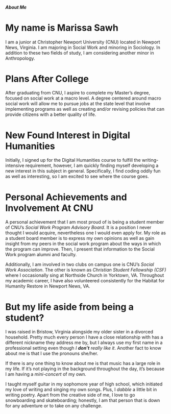 ##### **About Me**
# My name is Marissa Sawh

I am a junior at Christopher Newport University (CNU) located in Newport News, Virginia. I am majoring in Social Work and minoring in Sociology. In addition to these two fields of study, I am considering another minor in Anthropology. 
# Plans After College
After graduating from CNU, I aspire to complete my Master’s degree, focused on social work at a macro level. A degree centered around macro social work will allow me to pursue jobs at the state level that involve implementing programs as well as creating and/or revising policies that can provide citizens with a better quality of life. 
# New Found Interest in Digital Humanities
Initially, I signed up for the Digital Humanities course to fulfill the writing-intensive requirement, however, I am quickly finding myself developing a new interest in this subject in general. Specifically, I find coding oddly fun as well as interesting, so I am excited to see where the course goes.
# Personal Achievements and Involvement At CNU
A personal achievement that I am most proud of is being a student member of CNU’s _Social Work Program Advisory Board_. It is a position I never thought I would acquire, nevertheless one I would even apply for. My role as a student board member is to express my own opinions as well as gain insight from my peers in the social work program about the ways in which the program can improve. Then, I present that information to the Social Work program alumni and faculty. 

Additionally, I am involved in two clubs on campus one is CNU’s _Social Work Association_. The other is known as _Christian Student Fellowship (CSF)_ where I occasionally sing at Northside Church in Yorktown, VA. Throughout my academic career, I have also volunteered consistently for the Habitat for Humanity Restore in Newport News, VA.
# But **my life** aside from being a student?
I was raised in Bristow, Virginia alongside my older sister in a divorced household. Pretty much every person I have a close relationship with has a different nickname they address me by, but I always use my first name in a professional setting even though _I **don’t** really like it_. Another fact to know about me is that I use the pronouns she/her. 

If there is any one thing to know about me is that music has a large role in my life. If it’s not playing in the background throughout the day, it’s because I am having a _mini-concert_ of my own. 

I taught myself guitar in my sophomore year of high school, which initiated my love of writing and singing my own songs. Plus, I _dabble_ a little bit in writing poetry. Apart from the creative side of me, I love to go snowboarding and skateboarding; honestly, I am that person that is down for any adventure or to take on any challenge.  
